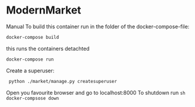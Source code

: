 # ModernMarket

Manual
To build this container run in the folder of the docker-compose-file:

```sh
docker-compose build
```
this runs the containers detachted
```sh
docker-compose run
``` 
Create a superuser:
```sh
 python ./market/manage.py createsuperuser
```
Open you favourite browser and go to localhost:8000
To shutdown run ```sh docker-compsose down ```
